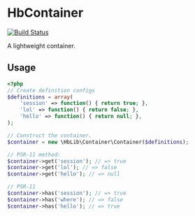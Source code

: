 # HbContainer

[![Build Status](https://travis-ci.org/hultberg/hbcontainer.svg?branch=master)](https://travis-ci.org/hultberg/hbcontainer)

A lightweight container.

## Usage

```php
<?php
// Create definition configs
$definitions = array(
    'session' => function() { return true; },
    'lol' => function() { return false; },
    'hello' => function() { return null; },
);

// Construct the container.
$container = new \HbLib\Container\Container($definitions);

// PSR-11 method:
$container->get('session'); // => true
$container->get('lol'); // => false
$container->get('hello'); // => null

// PSR-11
$container->has('session'); // => true
$container->has('where'); // => false
$container->has('hello'); // => true
```

